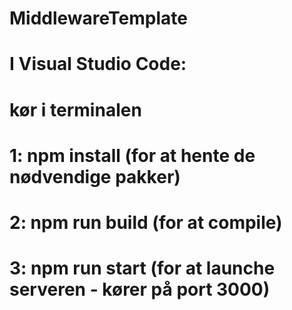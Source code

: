 # MiddlewareTemplate

# I Visual Studio Code:
# kør i terminalen
# 1: npm install (for at hente de nødvendige pakker)
# 2: npm run build (for at compile)
# 3: npm run start (for at launche serveren - kører på port 3000)
 

